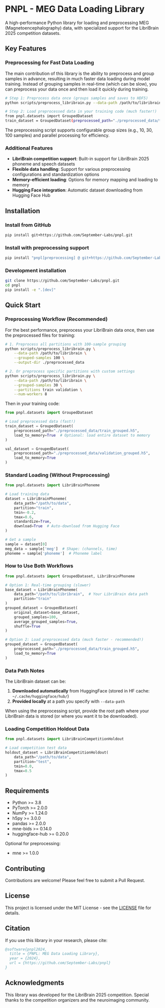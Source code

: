 # PNPL - MEG Data Loading Library

A high-performance Python library for loading and preprocessing MEG (Magnetoencephalography) data, with specialized support for the LibriBrain 2025 competition datasets.

## Key Features

### Preprocessing for Fast Data Loading
The main contribution of this library is the ability to preprocess and group samples in advance, resulting in much faster data loading during model training. Instead of grouping samples in real-time (which can be slow), you can preprocess your data once and then load it quickly during training.

```bash
# Step 1: Preprocess data once (groups samples and saves to HDF5)
python scripts/preprocess_libribrain.py --data-path /path/to/libribrain --grouped-samples 100

# Step 2: Load preprocessed data in your training code (much faster!)
from pnpl.datasets import GroupedDataset
train_dataset = GroupedDataset(preprocessed_path="./preprocessed_data/train_grouped.h5")
```

The preprocessing script supports configurable group sizes (e.g., 10, 30, 100 samples) and parallel processing for efficiency.

### Additional Features

- **LibriBrain competition support**: Built-in support for LibriBrain 2025 phoneme and speech datasets
- **Flexible data handling**: Support for various preprocessing configurations and standardization options
- **Memory-efficient loading**: Options for memory mapping and loading to memory
- **Hugging Face integration**: Automatic dataset downloading from Hugging Face Hub

## Installation

### Install from GitHub

```bash
pip install git+https://github.com/September-Labs/pnpl.git
```

### Install with preprocessing support

```bash
pip install "pnpl[preprocessing] @ git+https://github.com/September-Labs/pnpl.git"
```

### Development installation

```bash
git clone https://github.com/September-Labs/pnpl.git
cd pnpl
pip install -e ".[dev]"
```

## Quick Start

### Preprocessing Workflow (Recommended)

For the best performance, preprocess your LibriBrain data once, then use the preprocessed files for training:

```bash
# 1. Preprocess all partitions with 100-sample grouping
python scripts/preprocess_libribrain.py \
    --data-path /path/to/libribrain \
    --grouped-samples 100 \
    --output-dir ./preprocessed_data

# 2. Or preprocess specific partitions with custom settings
python scripts/preprocess_libribrain.py \
    --data-path /path/to/libribrain \
    --grouped-samples 30 \
    --partitions train validation \
    --num-workers 8
```

Then in your training code:

```python
from pnpl.datasets import GroupedDataset

# Load preprocessed data (fast!)
train_dataset = GroupedDataset(
    preprocessed_path="./preprocessed_data/train_grouped.h5",
    load_to_memory=True  # Optional: load entire dataset to memory
)

val_dataset = GroupedDataset(
    preprocessed_path="./preprocessed_data/validation_grouped.h5",
    load_to_memory=True
)
```

### Standard Loading (Without Preprocessing)

```python
from pnpl.datasets import LibriBrainPhoneme

# Load training data
dataset = LibriBrainPhoneme(
    data_path="/path/to/data",
    partition="train",
    tmin=-0.2,
    tmax=0.6,
    standardize=True,
    download=True  # Auto-download from Hugging Face
)

# Get a sample
sample = dataset[0]
meg_data = sample['meg']  # Shape: (channels, time)
phoneme = sample['phoneme']  # Phoneme label
```

### How to Use Both Workflows

```python
from pnpl.datasets import GroupedDataset, LibriBrainPhoneme

# Option 1: Real-time grouping (slower)
base_dataset = LibriBrainPhoneme(
    data_path="/path/to/libribrain",  # Your LibriBrain data path
    partition="train"
)
grouped_dataset = GroupedDataset(
    original_dataset=base_dataset,
    grouped_samples=100,
    average_grouped_samples=True,
    shuffle=True
)

# Option 2: Load preprocessed data (much faster - recommended!)
grouped_dataset = GroupedDataset(
    preprocessed_path="./preprocessed_data/train_grouped.h5",
    load_to_memory=True
)
```

### Data Path Notes

The LibriBrain dataset can be:
1. **Downloaded automatically** from HuggingFace (stored in HF cache: `~/.cache/huggingface/hub/`)
2. **Provided locally** at a path you specify with `--data-path`

When using the preprocessing script, provide the root path where your LibriBrain data is stored (or where you want it to be downloaded).

### Loading Competition Holdout Data

```python
from pnpl.datasets import LibriBrainCompetitionHoldout

# Load competition test data
holdout_dataset = LibriBrainCompetitionHoldout(
    data_path="/path/to/data",
    partition="test",
    tmin=0.0,
    tmax=0.5
)
```

## Requirements

- Python >= 3.8
- PyTorch >= 2.0.0
- NumPy >= 1.24.0
- h5py >= 3.0.0
- pandas >= 2.0.0
- mne-bids >= 0.14.0
- huggingface-hub >= 0.20.0

Optional for preprocessing:
- mne >= 1.0.0

## Contributing

Contributions are welcome! Please feel free to submit a Pull Request.

## License

This project is licensed under the MIT License - see the [LICENSE](LICENSE) file for details.

## Citation

If you use this library in your research, please cite:

```bibtex
@software{pnpl2024,
  title = {PNPL: MEG Data Loading Library},
  year = {2024},
  url = {https://github.com/September-Labs/pnpl}
}
```

## Acknowledgments

This library was developed for the LibriBrain 2025 competition. Special thanks to the competition organizers and the neuroimaging community.